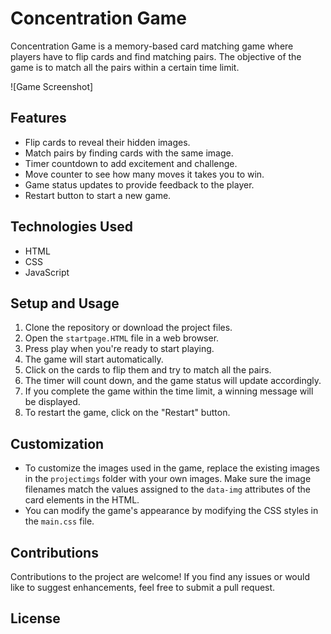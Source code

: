 # Concentration Game

Concentration Game is a memory-based card matching game where players have to flip cards and find matching pairs. The objective of the game is to match all the pairs within a certain time limit.

![Game Screenshot]

## Features

- Flip cards to reveal their hidden images.
- Match pairs by finding cards with the same image.
- Timer countdown to add excitement and challenge.
- Move counter to see how many moves it takes you to win.
- Game status updates to provide feedback to the player.
- Restart button to start a new game.

## Technologies Used

- HTML
- CSS
- JavaScript

## Setup and Usage

1. Clone the repository or download the project files.
2. Open the `startpage.HTML` file in a web browser.
3. Press play when you're ready to start playing.
4. The game will start automatically.
5. Click on the cards to flip them and try to match all the pairs.
6. The timer will count down, and the game status will update accordingly.
7. If you complete the game within the time limit, a winning message will be displayed.
8. To restart the game, click on the "Restart" button.

## Customization

- To customize the images used in the game, replace the existing images in the `projectimgs` folder with your own images. Make sure the image filenames match the values assigned to the `data-img` attributes of the card elements in the HTML.
- You can modify the game's appearance by modifying the CSS styles in the `main.css` file.

## Contributions

Contributions to the project are welcome! If you find any issues or would like to suggest enhancements, feel free to submit a pull request.

## License